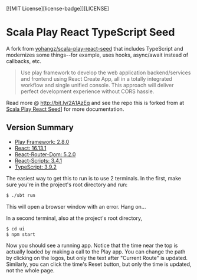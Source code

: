 [![MIT License][license-badge]][LICENSE]

# Scala Play React TypeScript Seed

A fork from [yohangz/scala-play-react-seed](https://github.com/yohangz/scala-play-react-seed) that 
includes TypeScript and modernizes some things--for example, uses hooks, async/await instead of 
callbacks, etc.

> Use play framework to develop the web application backend/services and frontend using React
> Create App, all in a totally integrated workflow and single unified console. This approach will 
> deliver perfect development experience without CORS hassle. 
 
Read more @ http://bit.ly/2A1AzEq and see the repo this is forked from at
[Scala Play React Seed](https://github.com/yohangz/scala-play-react-seed)]
for more documentation.

## Version Summary

* [Play Framework: 2.8.0](https://www.playframework.com/documentation/2.8.x/Home)
* [React: 16.13.1](https://reactjs.org/)
* [React-Router-Dom: 5.2.0](https://reacttraining.com/react-router/web/guides/quick-start)
* [React-Scripts: 3.4.1](https://github.com/facebook/create-react-app)
* [TypeScript: 3.9.2](https://www.typescriptlang.org/)

The easiest way to get this to run is to use 2 terminals. In the first, make sure you're in
the project's root directory and run:
```asp
$ ./sbt run
```
This will open a browser window with an error. Hang on...

In a second terminal, also at the project's root directory,
```asp
$ cd ui
$ npm start
```
Now you should see a running app. Notice that the time near the top is actually loaded
by making a call to the Play app. You can change the path by clicking on the logos,
but only the text after "Current Route" is updated. Similarly, you can click the time's
Reset button, but only the time is updated, not the whole page.
